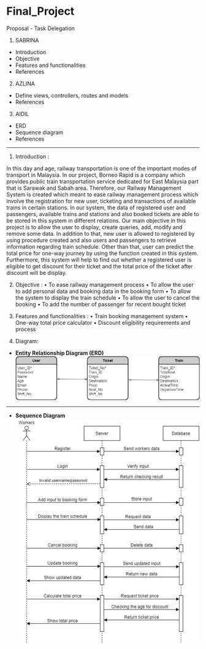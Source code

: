 # Final_Project

Proposal - Task Delegation

1. SABRINA

- Introduction
- Objective
- Features and functionalities
- References

2. AZLINA

- Define views, controllers, routes and models
- References

3. AIDIL

- ERD
- Sequence diagram
- References

---

1. Introduction :

In this day and age, railway transportation is one of the important modes of transport in Malaysia. In our project, Borneo Rapid is a company which provides public train transportation service dedicated for East Malaysia part that is Sarawak and Sabah area. Therefore, our Railway Management System is created which meant to ease railway management process which involve the registration for new user, ticketing and transactions of available trains in certain stations. In our system, the data of registered user and passengers, available trains and stations and also booked tickets are able to be stored in this system in different relations. Our main objective in this project is to allow the user to display, create queries, add, modify and remove some data. In addition to that, new user is allowed to registered by using procedure created and also users and passengers to retrieve information regarding train schedule. Other than that, user can predict the total price for one-way journey by using the function created in this system. Furthermore, this system will help to find out whether a registered user is eligible to get discount for their ticket and the total price of the ticket after discount will be display.

2. Objective :
   • To ease railway management process
   • To allow the user to add personal data and booking data in the booking form
   • To allow the system to display the train schedule
   • To allow the user to cancel the booking
   • To add the number of passenger for recent bought ticket

3. Features and functionalities :
   • Train booking management system
   • One-way total price calculator
   • Discount eligibility requirements and process

4. Diagram:

- **Entity Relationship Diagram (ERD)**
  ![Entity Relationship Diagram](/resources/ERD.jpg)

---

- **Sequence Diagram**
  ![Entity Relationship Diagram](/resources/SD.jpg)
